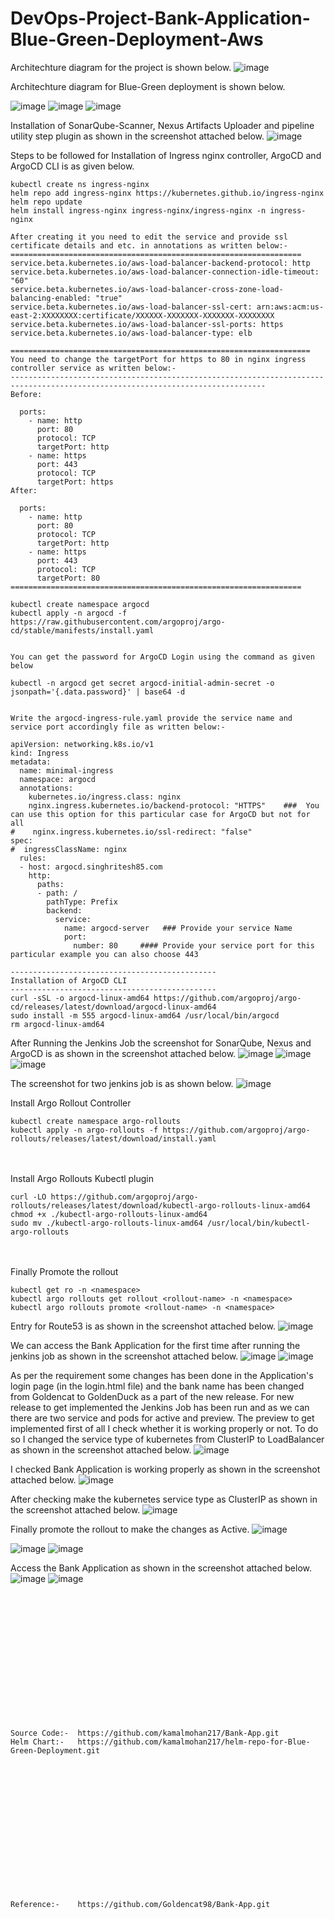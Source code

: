 # DevOps-Project-Bank-Application-Blue-Green-Deployment-Aws

Architechture diagram for the project is shown below.
![image](https://github.com/user-attachments/assets/5508fb2b-c141-43d1-89c6-a49c82df88ec)

Architechture diagram for Blue-Green deployment is shown below.

![image](https://github.com/user-attachments/assets/28872cef-23d6-4735-9e19-bc79a773b286)
![image](https://github.com/user-attachments/assets/e5d45c5f-3938-42a5-8005-af26b39948d9)
![image](https://github.com/user-attachments/assets/bd3ed093-9fde-4344-9eca-91a5f6102b44)


Installation of SonarQube-Scanner, Nexus Artifacts Uploader and pipeline utility step plugin as shown in the screenshot attached below.
![image](https://github.com/user-attachments/assets/5ad1a9bd-28ab-4032-944d-de3a97a546b2)

Steps to be followed for Installation of Ingress nginx controller, ArgoCD and ArgoCD CLI is as given below.
```
kubectl create ns ingress-nginx
helm repo add ingress-nginx https://kubernetes.github.io/ingress-nginx
helm repo update
helm install ingress-nginx ingress-nginx/ingress-nginx -n ingress-nginx

After creating it you need to edit the service and provide ssl certificate details and etc. in annotations as written below:- 
=================================================================
service.beta.kubernetes.io/aws-load-balancer-backend-protocol: http
service.beta.kubernetes.io/aws-load-balancer-connection-idle-timeout: "60"
service.beta.kubernetes.io/aws-load-balancer-cross-zone-load-balancing-enabled: "true"
service.beta.kubernetes.io/aws-load-balancer-ssl-cert: arn:aws:acm:us-east-2:XXXXXXXX:certificate/XXXXXX-XXXXXXX-XXXXXXX-XXXXXXXX
service.beta.kubernetes.io/aws-load-balancer-ssl-ports: https
service.beta.kubernetes.io/aws-load-balancer-type: elb

===================================================================
You need to change the targetPort for https to 80 in nginx ingress controller service as written below:-
-------------------------------------------------------------------------------------------------------------------------------
Before:

  ports:
    - name: http
      port: 80
      protocol: TCP
      targetPort: http
    - name: https
      port: 443
      protocol: TCP
      targetPort: https
After:

  ports:
    - name: http
      port: 80
      protocol: TCP
      targetPort: http
    - name: https
      port: 443
      protocol: TCP
      targetPort: 80
=================================================================

kubectl create namespace argocd
kubectl apply -n argocd -f https://raw.githubusercontent.com/argoproj/argo-cd/stable/manifests/install.yaml


You can get the password for ArgoCD Login using the command as given below

kubectl -n argocd get secret argocd-initial-admin-secret -o jsonpath='{.data.password}' | base64 -d


Write the argocd-ingress-rule.yaml provide the service name and service port accordingly file as written below:-

apiVersion: networking.k8s.io/v1
kind: Ingress
metadata:
  name: minimal-ingress
  namespace: argocd
  annotations:
    kubernetes.io/ingress.class: nginx
    nginx.ingress.kubernetes.io/backend-protocol: "HTTPS"    ###  You can use this option for this particular case for ArgoCD but not for all
#    nginx.ingress.kubernetes.io/ssl-redirect: "false"
spec:
#  ingressClassName: nginx
  rules:
  - host: argocd.singhritesh85.com
    http:
      paths:
      - path: /
        pathType: Prefix
        backend:
          service:
            name: argocd-server   ### Provide your service Name
            port:
              number: 80     #### Provide your service port for this particular example you can also choose 443

----------------------------------------------
Installation of ArgoCD CLI
----------------------------------------------
curl -sSL -o argocd-linux-amd64 https://github.com/argoproj/argo-cd/releases/latest/download/argocd-linux-amd64
sudo install -m 555 argocd-linux-amd64 /usr/local/bin/argocd
rm argocd-linux-amd64

```

After Running the Jenkins Job the screenshot for SonarQube, Nexus and ArgoCD is as shown in the screenshot attached below.
![image](https://github.com/user-attachments/assets/f1aedb76-63b1-4168-ac3f-c64b7dc831e7)
![image](https://github.com/user-attachments/assets/1136b042-c059-472b-a26f-85654c212b0e)
![image](https://github.com/user-attachments/assets/17e28cd4-08e2-42cf-9046-016cce56772d)

The screenshot for two jenkins job is as shown below.
![image](https://github.com/user-attachments/assets/d6103aa1-6bdc-4ce2-aca5-a869c8e35139)

Install Argo Rollout Controller
```
kubectl create namespace argo-rollouts
kubectl apply -n argo-rollouts -f https://github.com/argoproj/argo-rollouts/releases/latest/download/install.yaml
```
<br><br/>
Install Argo Rollouts Kubectl plugin
```
curl -LO https://github.com/argoproj/argo-rollouts/releases/latest/download/kubectl-argo-rollouts-linux-amd64
chmod +x ./kubectl-argo-rollouts-linux-amd64
sudo mv ./kubectl-argo-rollouts-linux-amd64 /usr/local/bin/kubectl-argo-rollouts
```
<br><br/>
Finally Promote the rollout
```
kubectl get ro -n <namespace>
kubectl argo rollouts get rollout <rollout-name> -n <namespace>
kubectl argo rollouts promote <rollout-name> -n <namespace>
```

Entry for Route53 is as shown in the screenshot attached below.
![image](https://github.com/user-attachments/assets/21a54569-7798-4da0-bf46-982783a4548b)

We can access the Bank Application for the first time after running the jenkins job as shown in the screenshot attached below.
![image](https://github.com/user-attachments/assets/6e0ef5d4-f93f-41cf-95f9-aebc20b102af)
![image](https://github.com/user-attachments/assets/d7876d8c-a996-4325-8d13-8786d0532f41)

As per the requirement some changes has been done in the Application's login page (in the login.html file) and the bank name has been changed from Goldencat to GoldenDuck as a part of the new release.
For new release to get implemented the Jenkins Job has been run and as we can there are two service and pods for active and preview. The preview to get implemented first of all I check whether it is working properly or not. To do so I changed the service type of kubernetes from ClusterIP to LoadBalancer as shown in the screenshot attached below.
![image](https://github.com/user-attachments/assets/8d2eb926-66a2-44df-b0f9-4d1f36615b28)

I checked Bank Application is working properly as shown in the screenshot attached below.
![image](https://github.com/user-attachments/assets/aadbdbd2-4b7d-4b6e-ba66-427ad16dcb1a)

After checking make the kubernetes service type as ClusterIP as shown in the screenshot attached below.
![image](https://github.com/user-attachments/assets/60dd57eb-4718-46e3-b5ff-7b428fcfbed4)

Finally promote the rollout to make the changes as Active.
![image](https://github.com/user-attachments/assets/6a7386bc-0c22-4d72-bdcd-81115905e8a2)

![image](https://github.com/user-attachments/assets/48a46798-4000-4cb7-82a5-4f7e07f2acdb)
![image](https://github.com/user-attachments/assets/d7e390ec-332f-4927-99e9-ee759107d8da)

Access the Bank Application as shown in the screenshot attached below.
![image](https://github.com/user-attachments/assets/fced8338-6286-40a6-9af8-b0caa8a627c7)
![image](https://github.com/user-attachments/assets/de0e376d-4520-4dca-9123-aa99f42cac9b)


<br><br/>
<br><br/>
<br><br/>
<br><br/>
<br><br/>
<br><br/>
```
Source Code:-  https://github.com/kamalmohan217/Bank-App.git
Helm Chart:-   https://github.com/kamalmohan217/helm-repo-for-Blue-Green-Deployment.git
```
<br><br/>
<br><br/>
<br><br/>
<br><br/>
<br><br/>
<br><br/>
```
Reference:-    https://github.com/Goldencat98/Bank-App.git
```
